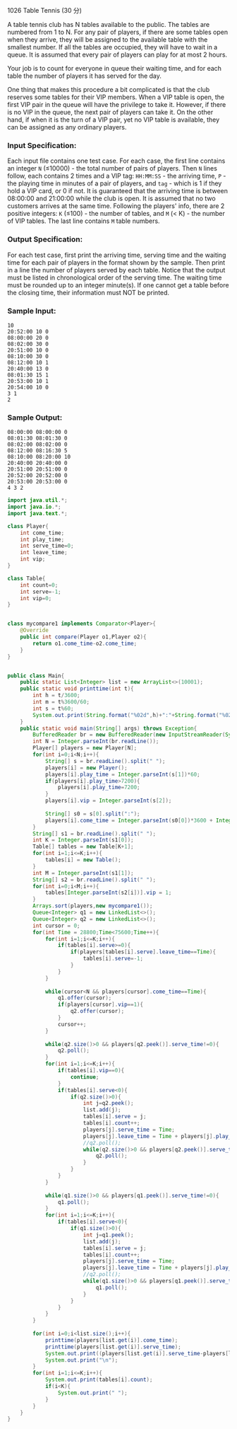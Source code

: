 1026 Table Tennis (30 分)

A table tennis club has N tables available to the public. The tables are numbered from 1 to N. For any pair of players, if there are some tables open when they arrive, they will be assigned to the available table with the smallest number. If all the tables are occupied, they will have to wait in a queue. It is assumed that every pair of players can play for at most 2 hours.

Your job is to count for everyone in queue their waiting time, and for each table the number of players it has served for the day.

One thing that makes this procedure a bit complicated is that the club reserves some tables for their VIP members. When a VIP table is open, the first VIP pair in the queue will have the privilege to take it. However, if there is no VIP in the queue, the next pair of players can take it. On the other hand, if when it is the turn of a VIP pair, yet no VIP table is available, they can be assigned as any ordinary players.

### Input Specification:

Each input file contains one test case. For each case, the first line contains an integer `N` (≤10000) - the total number of pairs of players. Then `N` lines follow, each contains 2 times and a VIP tag: `HH:MM:SS` - the arriving time, `P` - the playing time in minutes of a pair of players, and `tag` - which is 1 if they hold a VIP card, or 0 if not. It is guaranteed that the arriving time is between 08:00:00 and 21:00:00 while the club is open. It is assumed that no two customers arrives at the same time. Following the players' info, there are 2 positive integers: `K` (≤100) - the number of tables, and `M` (< K) - the number of VIP tables. The last line contains `M` table numbers.

### Output Specification:

For each test case, first print the arriving time, serving time and the waiting time for each pair of players in the format shown by the sample. Then print in a line the number of players served by each table. Notice that the output must be listed in chronological order of the serving time. The waiting time must be rounded up to an integer minute(s). If one cannot get a table before the closing time, their information must NOT be printed.

### Sample Input:

```in
10
20:52:00 10 0
08:00:00 20 0
08:02:00 30 0
20:51:00 10 0
08:10:00 30 0
08:12:00 10 1
20:40:00 13 0
08:01:30 15 1
20:53:00 10 1
20:54:00 10 0
3 1
2
```

### Sample Output:

```out
08:00:00 08:00:00 0
08:01:30 08:01:30 0
08:02:00 08:02:00 0
08:12:00 08:16:30 5
08:10:00 08:20:00 10
20:40:00 20:40:00 0
20:51:00 20:51:00 0
20:52:00 20:52:00 0
20:53:00 20:53:00 0
4 3 2
```

```java
import java.util.*;
import java.io.*;
import java.text.*;

class Player{
    int come_time;
    int play_time;
    int serve_time=0;
    int leave_time;
    int vip;
}

class Table{
    int count=0;
    int serve=-1;
    int vip=0;
}


class mycompare1 implements Comparator<Player>{
    @Override
    public int compare(Player o1,Player o2){
        return o1.come_time-o2.come_time;
    }
}


public class Main{
    public static List<Integer> list = new ArrayList<>(10001);
    public static void printtime(int t){
        int h = t/3600;
        int m = t%3600/60;
        int s = t%60;
        System.out.print(String.format("%02d",h)+":"+String.format("%02d",m)+":"+String.format("%02d",s)+" ");
    }
    public static void main(String[] args) throws Exception{
        BufferedReader br = new BufferedReader(new InputStreamReader(System.in));
        int N = Integer.parseInt(br.readLine());
        Player[] players = new Player[N];
        for(int i=0;i<N;i++){
            String[] s = br.readLine().split(" ");
            players[i] = new Player();
            players[i].play_time = Integer.parseInt(s[1])*60;
            if(players[i].play_time>7200){
                players[i].play_time=7200;
            }
            players[i].vip = Integer.parseInt(s[2]);
            
            String[] s0 = s[0].split(":");
            players[i].come_time = Integer.parseInt(s0[0])*3600 + Integer.parseInt(s0[1])*60 + Integer.parseInt(s0[2]);
        }
        String[] s1 = br.readLine().split(" ");
        int K = Integer.parseInt(s1[0]);
        Table[] tables = new Table[K+1];
        for(int i=1;i<=K;i++){
            tables[i] = new Table();
        }
        int M = Integer.parseInt(s1[1]);
        String[] s2 = br.readLine().split(" ");
        for(int i=0;i<M;i++){
            tables[Integer.parseInt(s2[i])].vip = 1;
        }
        Arrays.sort(players,new mycompare1());
        Queue<Integer> q1 = new LinkedList<>();
        Queue<Integer> q2 = new LinkedList<>();
        int cursor = 0;
        for(int Time = 28800;Time<75600;Time++){
            for(int i=1;i<=K;i++){
                if(tables[i].serve>=0){
                    if(players[tables[i].serve].leave_time==Time){
                        tables[i].serve=-1;
                    }
                }
            }
            
            while(cursor<N && players[cursor].come_time==Time){
                q1.offer(cursor);
                if(players[cursor].vip==1){
                    q2.offer(cursor);
                }
                cursor++;
            }
            
            while(q2.size()>0 && players[q2.peek()].serve_time!=0){
                q2.poll();
            }            
            for(int i=1;i<=K;i++){
                if(tables[i].vip==0){
                    continue;
                }
                if(tables[i].serve<0){
                    if(q2.size()>0){
                        int j=q2.peek();
                        list.add(j);
                        tables[i].serve = j;
                        tables[i].count++;
                        players[j].serve_time = Time;
                        players[j].leave_time = Time + players[j].play_time;
                        //q2.poll();
                        while(q2.size()>0 && players[q2.peek()].serve_time!=0){
                            q2.poll();
                        }
                    }
                }
            }
            
            while(q1.size()>0 && players[q1.peek()].serve_time!=0){
                q1.poll();
            }            
            for(int i=1;i<=K;i++){
                if(tables[i].serve<0){
                    if(q1.size()>0){
                        int j=q1.peek();
                        list.add(j);
                        tables[i].serve = j;
                        tables[i].count++;
                        players[j].serve_time = Time;
                        players[j].leave_time = Time + players[j].play_time;
                        //q2.poll();
                        while(q1.size()>0 && players[q1.peek()].serve_time!=0){
                            q1.poll();
                        }
                    }
                }
            }
        }
        
        for(int i=0;i<list.size();i++){
            printtime(players[list.get(i)].come_time);
            printtime(players[list.get(i)].serve_time);
            System.out.print((players[list.get(i)].serve_time-players[list.get(i)].come_time+30)/60);
            System.out.print("\n");
        }
        for(int i=1;i<=K;i++){
            System.out.print(tables[i].count);
            if(i<K){
                System.out.print(" ");
            }
        }
    }
}
```

